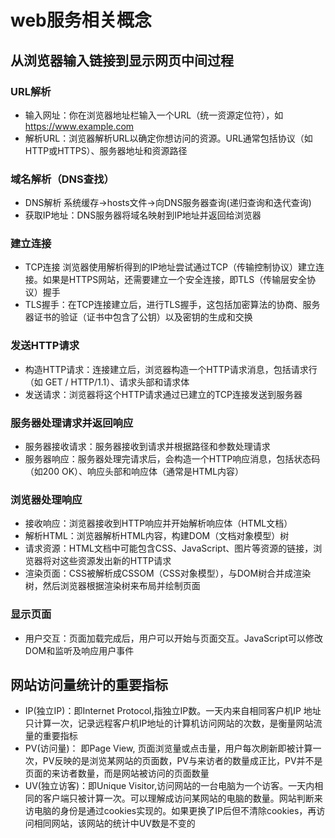# web服务相关概念


## 从浏览器输入链接到显示网页中间过程

### URL解析
* 输入网址：你在浏览器地址栏输入一个URL（统一资源定位符），如 https://www.example.com
* 解析URL：浏览器解析URL以确定你想访问的资源。URL通常包括协议（如HTTP或HTTPS）、服务器地址和资源路径

### 域名解析（DNS查找）
* DNS解析 系统缓存->hosts文件->向DNS服务器查询(递归查询和迭代查询)
* 获取IP地址：DNS服务器将域名映射到IP地址并返回给浏览器

###  建立连接

* TCP连接 浏览器使用解析得到的IP地址尝试通过TCP（传输控制协议）建立连接。如果是HTTPS网站，还需要建立一个安全连接，即TLS（传输层安全协议）握手
* TLS握手：在TCP连接建立后，进行TLS握手，这包括加密算法的协商、服务器证书的验证（证书中包含了公钥）以及密钥的生成和交换

### 发送HTTP请求
* 构造HTTP请求：连接建立后，浏览器构造一个HTTP请求消息，包括请求行（如 GET / HTTP/1.1）、请求头部和请求体
* 发送请求：浏览器将这个HTTP请求通过已建立的TCP连接发送到服务器

### 服务器处理请求并返回响应
* 服务器接收请求：服务器接收到请求并根据路径和参数处理请求
* 服务器响应：服务器处理完请求后，会构造一个HTTP响应消息，包括状态码（如200 OK）、响应头部和响应体（通常是HTML内容）

### 浏览器处理响应

* 接收响应：浏览器接收到HTTP响应并开始解析响应体（HTML文档）
* 解析HTML：浏览器解析HTML内容，构建DOM（文档对象模型）树
* 请求资源：HTML文档中可能包含CSS、JavaScript、图片等资源的链接，浏览器将对这些资源发出新的HTTP请求
* 渲染页面：CSS被解析成CSSOM（CSS对象模型），与DOM树合并成渲染树，然后浏览器根据渲染树来布局并绘制页面

### 显示页面
* 用户交互：页面加载完成后，用户可以开始与页面交互。JavaScript可以修改DOM和监听及响应用户事件


## 网站访问量统计的重要指标

* IP(独立IP)：即Internet Protocol,指独立IP数。一天内来自相同客户机IP 地址只计算一次，记录远程客户机IP地址的计算机访问网站的次数，是衡量网站流量的重要指标
* PV(访问量)： 即Page View, 页面浏览量或点击量，用户每次刷新即被计算一次，PV反映的是浏览某网站的页面数，PV与来访者的数量成正比，PV并不是页面的来访者数量，而是网站被访问的页面数量
* UV(独立访客)：即Unique Visitor,访问网站的一台电脑为一个访客。一天内相同的客户端只被计算一次。可以理解成访问某网站的电脑的数量。网站判断来访电脑的身份是通过cookies实现的。如果更换了IP后但不清除cookies，再访问相同网站，该网站的统计中UV数是不变的

